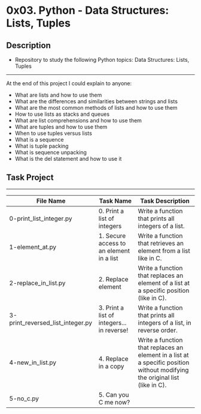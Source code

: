 # 0x03. Python - Data Structures: Lists, Tuples

## Description
- Repository to study the following Python topics: Data Structures: Lists, Tuples
---
At the end of this project I could explain to anyone:
- What are lists and how to use them
- What are the differences and similarities between strings and lists
- What are the most common methods of lists and how to use them
- How to use lists as stacks and queues
- What are list comprehensions and how to use them
- What are tuples and how to use them
- When to use tuples versus lists
- What is a sequence
- What is tuple packing
- What is sequence unpacking
- What is the del statement and how to use it

## Task Project
---
File Name|Task Name|Task Description
---|---|---
0-print_list_integer.py | 0. Print a list of integers | Write a function that prints all integers of a list.
1-element_at.py | 1. Secure access to an element in a list | Write a function that retrieves an element from a list like in C.
2-replace_in_list.py | 2. Replace element | Write a function that replaces an element of a list at a specific position (like in C).
3-print_reversed_list_integer.py | 3. Print a list of integers... in reverse! | Write a function that prints all integers of a list, in reverse order.
4-new_in_list.py | 4. Replace in a copy | Write a function that replaces an element in a list at a specific position without modifying the original list (like in C).
5-no_c.py | 5. Can you C me now? | 